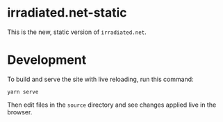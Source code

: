 # irradiated.net-static

This is the new, static version of `irradiated.net`.

# Development

To build and serve the site with live reloading, run this command:

    yarn serve

Then edit files in the `source` directory and see changes applied live in the browser.
